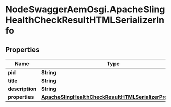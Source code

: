 # NodeSwaggerAemOsgi.ApacheSlingHealthCheckResultHTMLSerializerInfo

## Properties

Name | Type | Description | Notes
------------ | ------------- | ------------- | -------------
**pid** | **String** |  | [optional] 
**title** | **String** |  | [optional] 
**description** | **String** |  | [optional] 
**properties** | [**ApacheSlingHealthCheckResultHTMLSerializerProperties**](ApacheSlingHealthCheckResultHTMLSerializerProperties.md) |  | [optional] 


